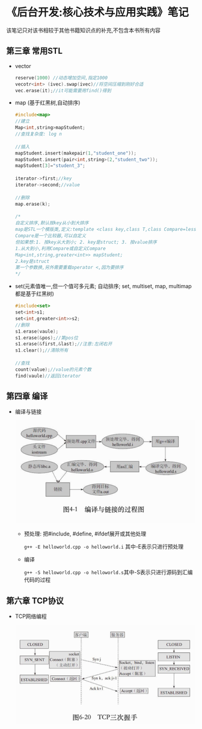 # 《后台开发:核心技术与应用实践》笔记 

该笔记只对该书相较于其他书籍知识点的补充,不包含本书所有内容



## 第三章 常用STL

- vector
	
	```c++
	reserve(1000) //动态增加空间,指定1000
	vecotr<int> (ivec).swap(ivec)//将空间压缩到刚好合适
	vec.erase(it);//it可能需要用find()得到
	```

- map (基于红黑树,自动排序)

  ```c++
  #include<map>
  //建立
  Map<int,string>mapStudent;
  //查找复杂度: log n
  
  //插入
  mapStudent.insert(makepair(1,"student_one"));
  mapStudent.insert(pair<int,string>(2,"student_two"));
  mapStudent[3]="student_3";
  
  iterator->first;//key
  iterator->second;//value
  
  //删除
  map.erase(k);
  
  /*
  自定义排序,默认按key从小到大排序
  map是STL一个模版类,定义:template <class key,class T,class Compare=less<key>,class Allocator = allocator<pair<const key,T>>>;
  Compare是一个比较器,可以自定义
  但如果想:1. 按key从大到小; 2. key是struct; 3. 按value排序
  1.从大到小,利用Compare或自定义Compare
  Map<int,string,greater<int>> mapStudent;
  2.key是struct
  第一个参数换,另外需要重载operator <,因为要排序
  */
  ```

- set(元素值唯一,但一个值可多元素; 自动排序; set, multiset, map, multimap都是基于红黑树)

  ```c++
  #include<set>
  set<int>s1;
  set<int,greater<int>>s2;
  //删除
  s1.erase(vaule);
  s1.erase(&pos);//第pos位
  s1.erase(&first,&last);//注意:左闭右开
  s1.clear();//清除所有
  
  //查找
  count(value);//value的元素个数
  find(vaule)//返回iterator
  ```

  

## 第四章 编译

- 编译与链接

  ![4-1](../image/backend/2/4-1.png)

  - 预处理: 把#include, #define, #ifdef展开或其他处理

    `g++ -E helloworld.cpp -o helloworld.i` 其中-E表示只进行预处理

  - 编译
  
    `g++ -S helloworld.cpp -o helloworld.s`其中-S表示只进行源码到汇编代码的过程
  
    

## 第六章 TCP协议

- TCP网络编程

  ![6-20](../image/backend/2/6-20.png)

